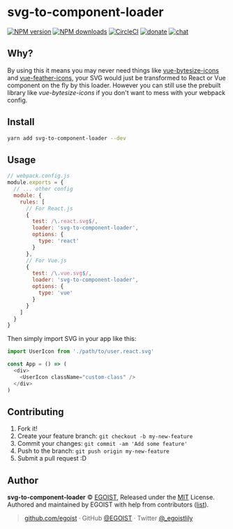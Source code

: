 
# svg-to-component-loader

[![NPM version](https://img.shields.io/npm/v/svg-to-component-loader.svg?style=flat)](https://npmjs.com/package/svg-to-component-loader) [![NPM downloads](https://img.shields.io/npm/dm/svg-to-component-loader.svg?style=flat)](https://npmjs.com/package/svg-to-component-loader) [![CircleCI](https://circleci.com/gh/egoist/svg-to-component-loader/tree/master.svg?style=shield)](https://circleci.com/gh/egoist/svg-to-component-loader/tree/master)  [![donate](https://img.shields.io/badge/$-donate-ff69b4.svg?maxAge=2592000&style=flat)](https://github.com/egoist/donate) [![chat](https://img.shields.io/badge/chat-on%20discord-7289DA.svg?style=flat)](https://chat.egoist.moe)

## Why?

By using this it means you may never need things like [vue-bytesize-icons](https://github.com/egoist/vue-bytesize-icons) and [vue-feather-icons](https://github.com/egoist/vue-feather-icons), your SVG would just be transformed to React or Vue component on the fly by this loader. However you can still use the prebuilt library like *vue-bytesize-icons* if you don't want to mess with your webpack config.

## Install

```bash
yarn add svg-to-component-loader --dev
```

## Usage

```js
// webpack.config.js
module.exports = {
  // ... other config
  module: {
    rules: [
      // For React.js
      {
        test: /\.react.svg$/,
        loader: 'svg-to-component-loader',
        options: {
          type: 'react'
        }
      },
      // For Vue.js
      {
        test: /\.vue.svg$/,
        loader: 'svg-to-component-loader',
        options: {
          type: 'vue'
        }
      }
    ]
  }
}
```

Then simply import SVG in your app like this:

```js
import UserIcon from './path/to/user.react.svg'

const App = () => (
  <div>
    <UserIcon className="custom-class" />
  </div>
)
```

## Contributing

1. Fork it!
2. Create your feature branch: `git checkout -b my-new-feature`
3. Commit your changes: `git commit -am 'Add some feature'`
4. Push to the branch: `git push origin my-new-feature`
5. Submit a pull request :D


## Author

**svg-to-component-loader** © [EGOIST](https://github.com/egoist), Released under the [MIT](./LICENSE) License.<br>
Authored and maintained by EGOIST with help from contributors ([list](https://github.com/egoist/svg-to-component-loader/contributors)).

> [github.com/egoist](https://github.com/egoist) · GitHub [@EGOIST](https://github.com/egoist) · Twitter [@_egoistlily](https://twitter.com/_egoistlily)
